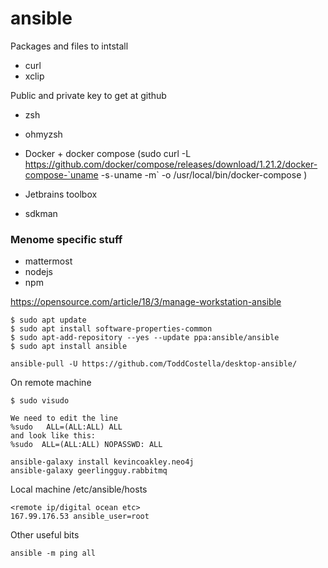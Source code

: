 # ansible

Packages and files to intstall

- curl
- xclip


Public and private key to get at github

- zsh
- ohmyzsh

- Docker + docker compose (sudo curl -L https://github.com/docker/compose/releases/download/1.21.2/docker-compose-`uname -s`-`uname -m` -o /usr/local/bin/docker-compose
)

- Jetbrains toolbox
- sdkman

### Menome specific stuff
- mattermost
- nodejs
- npm
 

https://opensource.com/article/18/3/manage-workstation-ansible



```
$ sudo apt update
$ sudo apt install software-properties-common
$ sudo apt-add-repository --yes --update ppa:ansible/ansible
$ sudo apt install ansible
```

```
ansible-pull -U https://github.com/ToddCostella/desktop-ansible/
```

On remote machine
```shell script
$ sudo visudo

We need to edit the line
%sudo   ALL=(ALL:ALL) ALL
and look like this:
%sudo  ALL=(ALL:ALL) NOPASSWD: ALL
```


```shell script
ansible-galaxy install kevincoakley.neo4j
ansible-galaxy geerlingguy.rabbitmq
```

Local machine
/etc/ansible/hosts

```
<remote ip/digital ocean etc>
167.99.176.53 ansible_user=root
```

Other useful bits
```shell script
ansible -m ping all
```